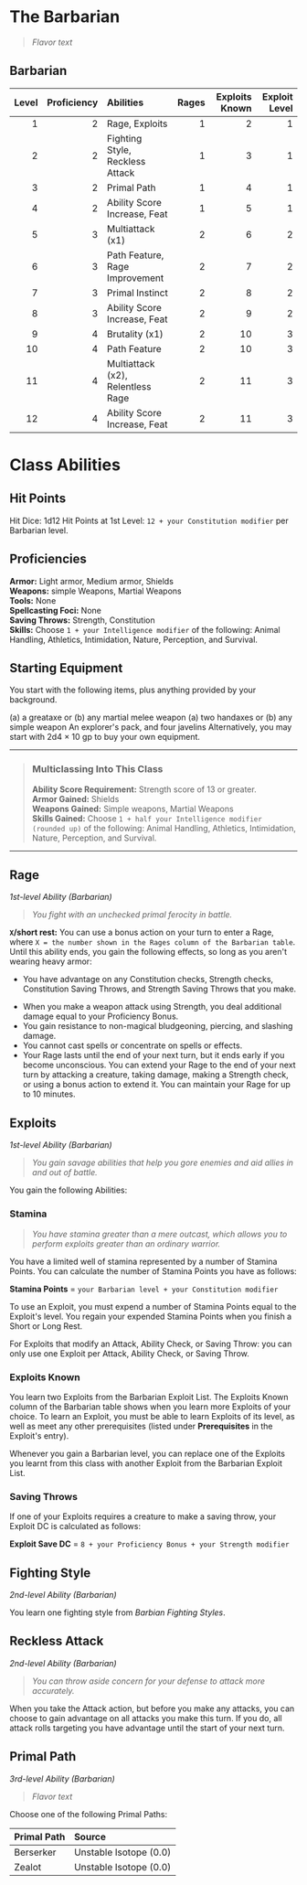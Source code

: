 # The Barbarian

> *Flavor text*

## Barbarian

| Level | Proficiency | Abilities                         | Rages | Exploits Known | Exploit Level |
| ----: | ----------: | :-------------------------------- | ----: | -------------: | ------------: |
|     1 |           2 | Rage, Exploits                    |     1 |              2 |             1 |
|     2 |           2 | Fighting Style, Reckless Attack   |     1 |              3 |             1 |
|     3 |           2 | Primal Path                       |     1 |              4 |             1 |
|     4 |           2 | Ability Score Increase, Feat      |     1 |              5 |             1 |
|     5 |           3 | Multiattack (x1)                  |     2 |              6 |             2 |
|     6 |           3 | Path Feature, Rage Improvement    |     2 |              7 |             2 |
|     7 |           3 | Primal Instinct                   |     2 |              8 |             2 |
|     8 |           3 | Ability Score Increase, Feat      |     2 |              9 |             2 |
|     9 |           4 | Brutality (x1)                    |     2 |             10 |             3 |
|    10 |           4 | Path Feature                      |     2 |             10 |             3 |
|    11 |           4 | Multiattack (x2), Relentless Rage |     2 |             11 |             3 |
|    12 |           4 | Ability Score Increase, Feat      |     2 |             11 |             3 |

# Class Abilities

## Hit Points
Hit Dice: 1d12
Hit Points at 1st Level: `12 + your Constitution modifier` per Barbarian level.

## Proficiencies
**Armor:** Light armor, Medium armor, Shields  
**Weapons:** simple Weapons, Martial Weapons  
**Tools:** None  
**Spellcasting Foci:** None  
**Saving Throws:** Strength, Constitution  
**Skills:** Choose `1 + your Intelligence modifier` of the following: Animal Handling, Athletics, Intimidation, Nature, Perception, and Survival.  

## Starting Equipment
You start with the following items, plus anything provided by your background.

(a) a greataxe or (b) any martial melee weapon
(a) two handaxes or (b) any simple weapon
An explorer's pack, and four javelins
Alternatively, you may start with 2d4 × 10 gp to buy your own equipment.

___
> ### Multiclassing Into This Class
> 
> **Ability Score Requirement:** Strength score of 13 or greater.  
> **Armor Gained:** Shields  
> **Weapons Gained:** Simple weapons, Martial Weapons  
> **Skills Gained:** Choose `1 + half your Intelligence modifier (rounded up)` of the following: Animal Handling, Athletics, Intimidation, Nature, Perception, and Survival.  
___

## Rage
*1st-level Ability (Barbarian)*

> *You fight with an unchecked primal ferocity in battle.*

**`X`/short rest:** You can use a bonus action on your turn to enter a Rage, where `X = the number shown in the Rages column of the Barbarian table`. Until this ability ends, you gain the following effects, so long as you aren't wearing heavy armor:

* You have advantage on any Constitution checks, Strength checks, Constitution Saving Throws, and Strength Saving Throws that you make.
<!-- FIXME: re-word to be more explicit. -->
* When you make a weapon attack using Strength, you deal additional damage equal to your Proficiency Bonus.
* You gain resistance to non-magical bludgeoning, piercing, and slashing damage.
* You cannot cast spells or concentrate on spells or effects.
* Your Rage lasts until the end of your next turn, but it ends early if you become unconscious. You can extend your Rage to the end of your next turn by attacking a creature, taking damage, making a Strength check, or using a bonus action to extend it. You can maintain your Rage for up to 10 minutes.

## Exploits
*1st-level Ability (Barbarian)*

> *You gain savage abilities that help you gore enemies and aid allies in and out of battle.*

You gain the following Abilities:

### Stamina

> *You have stamina greater than a mere outcast, which allows you to perform exploits greater than an ordinary warrior.*

You have a limited well of stamina represented by a number of Stamina Points. You can calculate the number of Stamina Points you have as follows:

**Stamina Points** = `your Barbarian level + your Constitution modifier`

To use an Exploit, you must expend a number of Stamina Points equal to the Exploit's level. You regain your expended Stamina Points when you finish a Short or Long Rest.

For Exploits that modify an Attack, Ability Check, or Saving Throw: you can only use one Exploit per Attack, Ability Check, or Saving Throw.

### Exploits Known
You learn two Exploits from the Barbarian Exploit List. The Exploits Known column of the Barbarian table shows when you learn more Exploits of your choice. To learn an Exploit, you must be able to learn Exploits of its level, as well as meet any other prerequisites (listed under **Prerequisites** in the Exploit's entry).

Whenever you gain a Barbarian level, you can replace one of the Exploits you learnt from this class with another Exploit from the Barbarian Exploit List.

### Saving Throws
If one of your Exploits requires a creature to make a saving throw, your Exploit DC is calculated as follows:

**Exploit Save DC** = `8 + your Proficiency Bonus + your Strength modifier`

## Fighting Style
*2nd-level Ability (Barbarian)*

You learn one fighting style from *Barbian Fighting Styles*.

## Reckless Attack
*2nd-level Ability (Barbarian)*

> *You can throw aside concern for your defense to attack more accurately.*

When you take the Attack action, but before you make any attacks, you can choose to gain advantage on all attacks you make this turn. If you do, all attack rolls targeting you have advantage until the start of your next turn.

## Primal Path
*3rd-level Ability (Barbarian)*

> *Flavor text*

Choose one of the following Primal Paths:

| Primal Path | Source                 |
| :---------- | :--------------------- |
| Berserker   | Unstable Isotope (0.0) |
| Zealot      | Unstable Isotope (0.0) |

